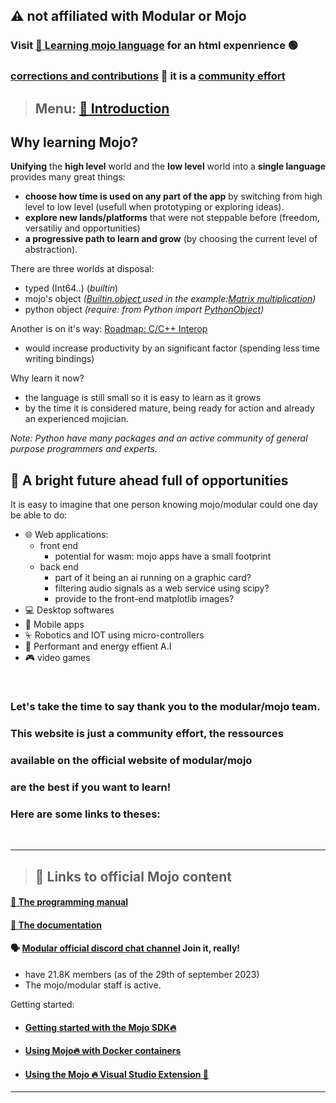 

##  ⚠️  not affiliated with Modular or Mojo

 
### Visit [🔗 Learning mojo language](https://rd4com.github.io/mojo-learning/) for an html expenrience 🟢

### [corrections and contributions](/contribute) 🫵 it is a [community effort](https://github.com/Lynet101/Mojo_community-lib)

> ## Menu: [🔦 Introduction](/introduction.md)
## Why learning Mojo? 
**Unifying** the **high level** world and the **low level** world into a **single language** provides many great things:
- **choose how time is used on any part of the app** by switching from high level to low level (usefull when prototyping or exploring ideas).
- **explore new lands/platforms** that were not steppable before (freedom, versatiliy and opportunities)
- **a progressive path to learn and grow** (by choosing the current level of abstraction).


There are three worlds at disposal:
- typed (Int64..) (*builtin*)
- mojo's object *([Builtin.object](https://docs.modular.com/mojo/stdlib/builtin/object.html),used in the example:[Matrix multiplication](https://docs.modular.com/mojo/notebooks/Matmul.html#importing-the-python-implementation-to-mojo))*
- python object *(require: from Python import [PythonObject](https://docs.modular.com/mojo/stdlib/python/object.html#pythonobject))*
            
Another is on it's way: [Roadmap: C/C++ Interop](https://docs.modular.com/mojo/roadmap.html#cc-interop) 
- would increase productivity by an significant factor (spending less time writing bindings)

Why learn it now?
- the language is still small so it is easy to learn as it grows
- by the time it is considered mature, being ready for action and already an experienced mojician.

*Note: Python have many packages and an active community of general purpose programmers and experts.*

## 🌅 A bright future ahead full of opportunities
It is easy to imagine that one person knowing mojo/modular could one day be able to do: 
- 🌐 Web applications:
    - front end
      - potential for wasm: mojo apps have a small footprint
    - back end 
      - part of it being an ai running on a graphic card?
      - filtering audio signals as a web service using scipy?
      - provide to the front-end matplotlib images?
- 💻 Desktop softwares
- 📱 Mobile apps
- ⏧ Robotics and IOT using micro-controllers
- 🤖 Performant and energy effient A.I
- 🎮 video games

&nbsp; 


### Let's take the time to say thank you to the modular/mojo team.
### This website is just a community effort, the ressources 
### available on the official website of modular/mojo
### are the best if you want to learn!
### Here are some links to theses:
&nbsp;

---

> ## 🔗 Links to official Mojo content

#### [📗 The programming manual](https://docs.modular.com/mojo/programming-manual.html)

#### [📑 The documentation](https://docs.modular.com/mojo/)
#### 🗣 [Modular official discord chat channel](https://www.discord.gg/modular) Join it, really!
  - have 21.8K members (as of the 29th of september 2023) 
  - The mojo/modular staff is active.

Getting started:
- #### [Getting started with the Mojo SDK🔥](https://www.youtube.com/watch?v=knGTSXe7ytI)
- #### [Using Mojo🔥 with Docker containers](https://www.youtube.com/watch?v=cHyYmF-RhUk)
- #### [Using the Mojo 🔥 Visual Studio Extension 🚀](https://www.youtube.com/watch?v=KYEAiTBbNT8)

---
